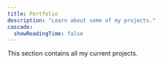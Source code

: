 ```yaml
---
title: Portfolio
description: "Learn about some of my projects."
cascade:
  showReadingTime: false
---
```

This section contains all my current projects.
